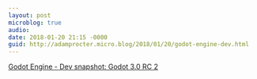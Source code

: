 ```yaml
---
layout: post
microblog: true
audio: 
date: 2018-01-20 21:15 -0000
guid: http://adamprocter.micro.blog/2018/01/20/godot-engine-dev.html
---
```

 [Godot Engine - Dev snapshot: Godot 3.0 RC 2](https://godotengine.org/article/dev-snapshot-godot-3-0-rc-2)
